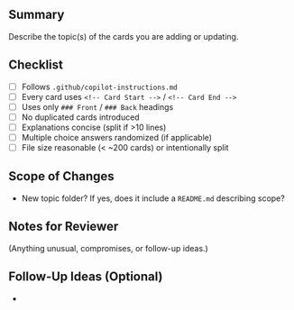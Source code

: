 ## Summary
Describe the topic(s) of the cards you are adding or updating.

## Checklist
- [ ] Follows `.github/copilot-instructions.md`
- [ ] Every card uses `<!-- Card Start -->` / `<!-- Card End -->`
- [ ] Uses only `### Front` / `### Back` headings
- [ ] No duplicated cards introduced
- [ ] Explanations concise (split if >10 lines)
- [ ] Multiple choice answers randomized (if applicable)
- [ ] File size reasonable (< ~200 cards) or intentionally split

## Scope of Changes
- New topic folder?  If yes, does it include a `README.md` describing scope?

## Notes for Reviewer
(Anything unusual, compromises, or follow-up ideas.)

## Follow-Up Ideas (Optional)
- 

